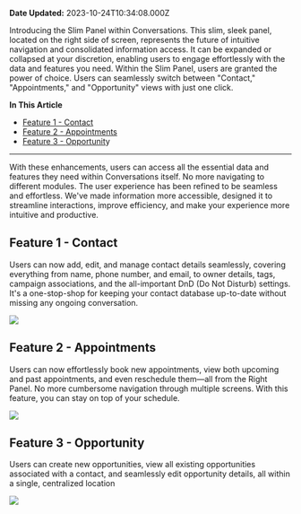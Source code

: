 **Date Updated:** 2023-10-24T10:34:08.000Z

Introducing the Slim Panel within Conversations. This slim, sleek panel, located on the right side of screen, represents the future of intuitive navigation and consolidated information access. It can be expanded or collapsed at your discretion, enabling users to engage effortlessly with the data and features you need. Within the Slim Panel, users are granted the power of choice. Users can seamlessly switch between "Contact," "Appointments," and "Opportunity" views with just one click.  
  
  
**In This Article**

* [Feature 1 - Contact ](#Feature/action-1---Filtering)
* [Feature 2 - Appointments ](#Feature/action-2---Sorting)
* [Feature 3 - ](#Feature/action-3---Saving-Filter-views)[Opportunit](https://help.gohighlevel.com/a/solutions/articles/155000001321/edit?portalId=48000045315#Feature/action-2---Sorting)y

---

With these enhancements, users can access all the essential data and features they need within Conversations itself. No more navigating to different modules. The user experience has been refined to be seamless and effortless. We've made information more accessible, designed it to streamline interactions, improve efficiency, and make your experience more intuitive and productive.

## Feature 1 - Contact

Users can now add, edit, and manage contact details seamlessly, covering everything from name, phone number, and email, to owner details, tags, campaign associations, and the all-important DnD (Do Not Disturb) settings. It's a one-stop-shop for keeping your contact database up-to-date without missing any ongoing conversation.  
  
  
![](https://s3.amazonaws.com/cdn.freshdesk.com/data/helpdesk/attachments/production/155010869904/original/aIHn63Jxv4D_6NFEHxYK5mode5KBGQnwPQ.png?1698123624)
  
  
## Feature 2 - Appointments

Users can now effortlessly book new appointments, view both upcoming and past appointments, and even reschedule them—all from the Right Panel. No more cumbersome navigation through multiple screens. With this feature, you can stay on top of your schedule.
  
  
![](https://s3.amazonaws.com/cdn.freshdesk.com/data/helpdesk/attachments/production/155010869921/original/CMmLIDReFx1GoI5v5lJQeEs04uZU_KdHJw.png?1698123677)

  
## Feature 3 - Opportunity

Users can create new opportunities, view all existing opportunities associated with a contact, and seamlessly edit opportunity details, all within a single, centralized location

  
![](https://s3.amazonaws.com/cdn.freshdesk.com/data/helpdesk/attachments/production/155010869938/original/PNGqYtFVC5tg9RnIXRdB8RbOPyJrK4H-pA.png?1698123721)

  
#   